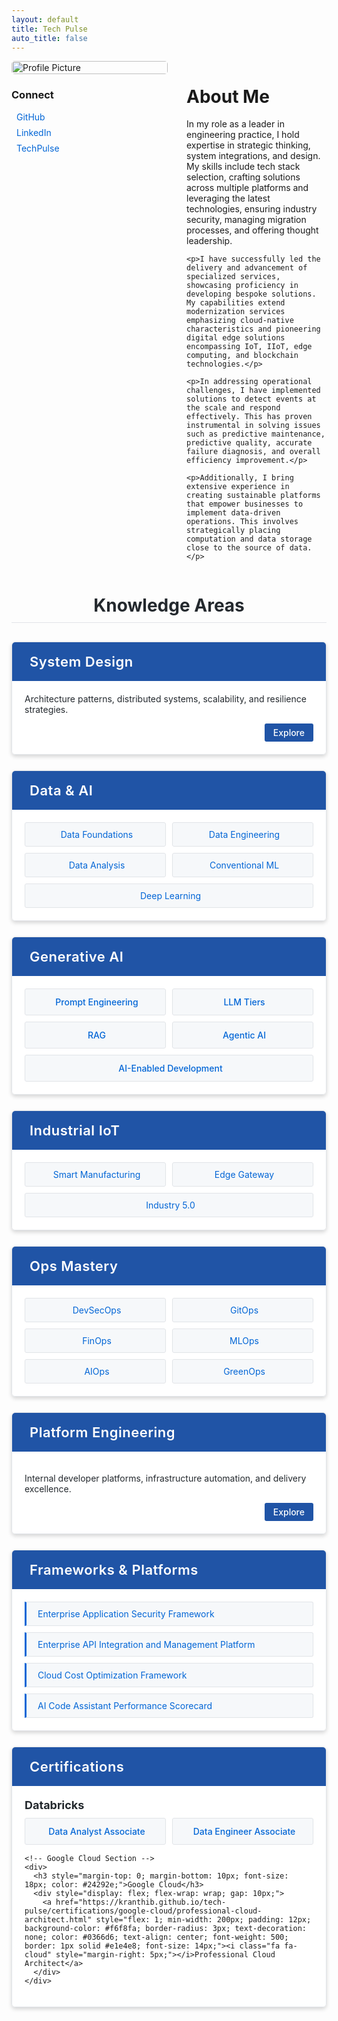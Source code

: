 ```yaml
---
layout: default
title: Tech Pulse
auto_title: false
---
```


<div style="display: flex; align-items: flex-start; margin-bottom: 30px;">
  <div style="flex: 0 0 250px; margin-right: 30px;">
    <img src="https://github.com/kranthiB/tech-pulse/assets/20100300/9a736590-5588-4b5b-813c-7e25c031942e" alt="Profile Picture" style="width: 100%; border-radius: 5px;">
    <div style="margin-top: 15px;">
      <h3>Connect</h3>
      <ul style="list-style-type: none; padding-left: 0;">
        <li style="margin-bottom: 8px;"><a href="https://github.com/kranthiB" style="display: flex; align-items: center; text-decoration: none; color: #0366d6;"><i class="fab fa-github" style="margin-right: 8px; font-size: 18px;"></i>GitHub</a></li>
        <li style="margin-bottom: 8px;"><a href="https://www.linkedin.com/in/kranthi-kumar-bitra/" style="display: flex; align-items: center; text-decoration: none; color: #0366d6;"><i class="fab fa-linkedin" style="margin-right: 8px; font-size: 18px;"></i>LinkedIn</a></li>
        <li><a href="https://kranthib.github.io/tech-pulse" style="display: flex; align-items: center; text-decoration: none; color: #0366d6;"><i class="fa fa-rss" style="margin-right: 8px; font-size: 18px;"></i>TechPulse</a></li>
      </ul>
    </div>
  </div>
  
  <div style="flex: 1;">
    <h1>About Me</h1>
    <p>In my role as a leader in engineering practice, I hold expertise in strategic thinking, system integrations, and design. My skills include tech stack selection, crafting solutions across multiple platforms and leveraging the latest technologies, ensuring industry security, managing migration processes, and offering thought leadership.</p>
    
    <p>I have successfully led the delivery and advancement of specialized services, showcasing proficiency in developing bespoke solutions. My capabilities extend modernization services emphasizing cloud-native characteristics and pioneering digital edge solutions encompassing IoT, IIoT, edge computing, and blockchain technologies.</p>
    
    <p>In addressing operational challenges, I have implemented solutions to detect events at the scale and respond effectively. This has proven instrumental in solving issues such as predictive maintenance, predictive quality, accurate failure diagnosis, and overall efficiency improvement.</p>
    
    <p>Additionally, I bring extensive experience in creating sustainable platforms that empower businesses to implement data-driven operations. This involves strategically placing computation and data storage close to the source of data.</p>
  </div>
</div>

<div style="margin-top: 40px;">
  <h1 style="text-align: center; margin-bottom: 30px; color: #24292e; border-bottom: 1px solid #e1e4e8; padding-bottom: 10px;">Knowledge Areas</h1>
  
  <!-- System Design Card -->
  <div style="margin-bottom: 25px; box-shadow: 0 3px 6px rgba(0,0,0,0.16); border-radius: 6px; overflow: hidden; border: 1px solid #e1e4e8;">
    <div style="background-color: #2054a6; padding: 18px; color: white;">
      <p style="margin: 0; font-size: 22px; color: white; letter-spacing: 0.5px; font-weight: 600;"><i class="fa fa-sitemap" style="margin-right: 10px;"></i>System Design</p>
    </div>
    <div style="padding: 20px; background-color: white;">
      <p style="margin-top: 0; color: #24292e;">Architecture patterns, distributed systems, scalability, and resilience strategies.</p>
      <div style="text-align: right;">
        <a href="https://kranthib.github.io/tech-pulse/system-design.html" style="display: inline-block; padding: 6px 14px; background-color: #2054a6; color: white; text-decoration: none; border-radius: 3px; font-size: 14px; font-weight: 500; transition: background-color 0.3s;">Explore <i class="fa fa-arrow-right"></i></a>
      </div>
    </div>
  </div>
  
  <!-- Data & AI Card -->
  <div style="margin-bottom: 25px; box-shadow: 0 3px 6px rgba(0,0,0,0.16); border-radius: 6px; overflow: hidden; border: 1px solid #e1e4e8;">
    <div style="background-color: #2054a6; padding: 18px; color: white;">
      <p style="margin: 0; font-size: 22px; color: white; letter-spacing: 0.5px; font-weight: 600;"><i class="fa fa-database" style="margin-right: 10px;"></i>Data & AI</p>
    </div>
    <div style="padding: 20px; background-color: white;">
      <div style="display: flex; flex-wrap: wrap; gap: 10px;">
        <a href="https://kranthib.github.io/tech-pulse/data-ai/data-foundations.html" style="flex: 1; min-width: 140px; padding: 10px; background-color: #f6f8fa; border-radius: 3px; text-decoration: none; color: #0366d6; text-align: center; border: 1px solid #e1e4e8; font-size: 14px;"><i class="fa fa-cubes" style="margin-right: 5px;"></i>Data Foundations</a>
        <a href="https://kranthib.github.io/tech-pulse/data-ai/data-engineering.html" style="flex: 1; min-width: 140px; padding: 10px; background-color: #f6f8fa; border-radius: 3px; text-decoration: none; color: #0366d6; text-align: center; border: 1px solid #e1e4e8; font-size: 14px;"><i class="fa fa-cogs" style="margin-right: 5px;"></i>Data Engineering</a>
        <a href="https://kranthib.github.io/tech-pulse/data-ai/data-analysis.html" style="flex: 1; min-width: 140px; padding: 10px; background-color: #f6f8fa; border-radius: 3px; text-decoration: none; color: #0366d6; text-align: center; border: 1px solid #e1e4e8; font-size: 14px;"><i class="fa fa-chart-bar" style="margin-right: 5px;"></i>Data Analysis</a>
        <a href="https://kranthib.github.io/tech-pulse/data-ai/conventional-ml.html" style="flex: 1; min-width: 140px; padding: 10px; background-color: #f6f8fa; border-radius: 3px; text-decoration: none; color: #0366d6; text-align: center; border: 1px solid #e1e4e8; font-size: 14px;"><i class="fa fa-cog" style="margin-right: 5px;"></i>Conventional ML</a>
        <a href="https://kranthib.github.io/tech-pulse/data-ai/deep-learning.html" style="flex: 1; min-width: 140px; padding: 10px; background-color: #f6f8fa; border-radius: 3px; text-decoration: none; color: #0366d6; text-align: center; border: 1px solid #e1e4e8; font-size: 14px;"><i class="fa fa-brain" style="margin-right: 5px;"></i>Deep Learning</a>
      </div>
    </div>
  </div>
  
  <!-- Generative AI Card -->
  <div style="margin-bottom: 25px; box-shadow: 0 3px 6px rgba(0,0,0,0.16); border-radius: 6px; overflow: hidden; border: 1px solid #e1e4e8;">
    <div style="background-color: #2054a6; padding: 18px; color: white;">
      <p style="margin: 0; font-size: 22px; color: white; letter-spacing: 0.5px; font-weight: 600;"><i class="fa fa-robot" style="margin-right: 10px;"></i>Generative AI</p>
    </div>
    <div style="padding: 20px; background-color: white;">
      <div style="display: flex; flex-wrap: wrap; gap: 10px;">
        <a href="https://kranthib.github.io/tech-pulse/gen-ai/prompt-engineering.html" style="flex: 1; min-width: 200px; padding: 12px; background-color: #f6f8fa; border-radius: 3px; text-decoration: none; color: #0366d6; text-align: center; font-weight: 500; border: 1px solid #e1e4e8; font-size: 14px;"><i class="fa fa-keyboard" style="margin-right: 5px;"></i>Prompt Engineering</a>
        <a href="https://kranthib.github.io/tech-pulse/gen-ai/llm-tier.html" style="flex: 1; min-width: 200px; padding: 12px; background-color: #f6f8fa; border-radius: 3px; text-decoration: none; color: #0366d6; text-align: center; font-weight: 500; border: 1px solid #e1e4e8; font-size: 14px;"><i class="fa fa-layer-group" style="margin-right: 5px;"></i>LLM Tiers</a>
        <a href="https://kranthib.github.io/tech-pulse/gen-ai/rag.html" style="flex: 1; min-width: 200px; padding: 12px; background-color: #f6f8fa; border-radius: 3px; text-decoration: none; color: #0366d6; text-align: center; font-weight: 500; border: 1px solid #e1e4e8; font-size: 14px;"><i class="fa fa-search" style="margin-right: 5px;"></i>RAG</a>
        <a href="https://kranthib.github.io/tech-pulse/gen-ai/agentic-ai.html" style="flex: 1; min-width: 200px; padding: 12px; background-color: #f6f8fa; border-radius: 3px; text-decoration: none; color: #0366d6; text-align: center; font-weight: 500; border: 1px solid #e1e4e8; font-size: 14px;"><i class="fa fa-user-cog" style="margin-right: 5px;"></i>Agentic AI</a>
        <a href="https://kranthib.github.io/tech-pulse/gen-ai/ai-driven-software-development.html" style="flex: 1; min-width: 200px; padding: 12px; background-color: #f6f8fa; border-radius: 3px; text-decoration: none; color: #0366d6; text-align: center; font-weight: 500; border: 1px solid #e1e4e8; font-size: 14px;"><i class="fa fa-code" style="margin-right: 5px;"></i>AI-Enabled Development</a>
      </div>
    </div>
  </div>
  
  <!-- Industrial IoT Card -->
  <div style="margin-bottom: 25px; box-shadow: 0 3px 6px rgba(0,0,0,0.16); border-radius: 6px; overflow: hidden; border: 1px solid #e1e4e8;">
    <div style="background-color: #2054a6; padding: 18px; color: white;">
      <p style="margin: 0; font-size: 22px; color: white; letter-spacing: 0.5px; font-weight: 600;"><i class="fa fa-industry" style="margin-right: 10px;"></i>Industrial IoT</p>
    </div>
    <div style="padding: 20px; background-color: white;">
      <div style="display: flex; flex-wrap: wrap; gap: 10px;">
        <a href="https://kranthib.github.io/tech-pulse/industrial-iot/industrial-iot.html" style="flex: 1; min-width: 140px; padding: 10px; background-color: #f6f8fa; border-radius: 3px; text-decoration: none; color: #0366d6; text-align: center; border: 1px solid #e1e4e8; font-size: 14px;"><i class="fa fa-industry" style="margin-right: 5px;"></i>Smart Manufacturing</a>
        <a href="https://kranthib.github.io/tech-pulse/industrial-iot/edge-gateway.html" style="flex: 1; min-width: 140px; padding: 10px; background-color: #f6f8fa; border-radius: 3px; text-decoration: none; color: #0366d6; text-align: center; border: 1px solid #e1e4e8; font-size: 14px;"><i class="fa fa-network-wired" style="margin-right: 5px;"></i>Edge Gateway</a>
        <a href="https://kranthib.github.io/tech-pulse/industrial-iot/industry-5.0.html" style="flex: 1; min-width: 140px; padding: 10px; background-color: #f6f8fa; border-radius: 3px; text-decoration: none; color: #0366d6; text-align: center; border: 1px solid #e1e4e8; font-size: 14px;"><i class="fa fa-rocket" style="margin-right: 5px;"></i>Industry 5.0</a>
      </div>
    </div>
  </div>
  
  <!-- Ops Mastery Card -->
  <div style="margin-bottom: 25px; box-shadow: 0 3px 6px rgba(0,0,0,0.16); border-radius: 6px; overflow: hidden; border: 1px solid #e1e4e8;">
    <div style="background-color: #2054a6; padding: 18px; color: white;">
      <p style="margin: 0; font-size: 22px; color: white; letter-spacing: 0.5px; font-weight: 600;"><i class="fa fa-wrench" style="margin-right: 10px;"></i>Ops Mastery</p>
    </div>
    <div style="padding: 20px; background-color: white;">
      <div style="display: flex; flex-wrap: wrap; gap: 10px;">
        <a href="https://kranthib.github.io/tech-pulse/ops-mastery/dev-sec-ops.html" style="flex: 1; min-width: 140px; padding: 10px; background-color: #f6f8fa; border-radius: 3px; text-decoration: none; color: #0366d6; text-align: center; border: 1px solid #e1e4e8; font-size: 14px;"><i class="fa fa-shield-alt" style="margin-right: 5px;"></i>DevSecOps</a>
        <a href="https://kranthib.github.io/tech-pulse/ops-mastery/git-ops.html" style="flex: 1; min-width: 140px; padding: 10px; background-color: #f6f8fa; border-radius: 3px; text-decoration: none; color: #0366d6; text-align: center; border: 1px solid #e1e4e8; font-size: 14px;"><i class="fa fa-code-branch" style="margin-right: 5px;"></i>GitOps</a>
        <a href="https://kranthib.github.io/tech-pulse/ops-mastery/fin-ops.html" style="flex: 1; min-width: 140px; padding: 10px; background-color: #f6f8fa; border-radius: 3px; text-decoration: none; color: #0366d6; text-align: center; border: 1px solid #e1e4e8; font-size: 14px;"><i class="fa fa-money-bill" style="margin-right: 5px;"></i>FinOps</a>
        <a href="https://kranthib.github.io/tech-pulse/ops-mastery/ml-ops.html" style="flex: 1; min-width: 140px; padding: 10px; background-color: #f6f8fa; border-radius: 3px; text-decoration: none; color: #0366d6; text-align: center; border: 1px solid #e1e4e8; font-size: 14px;"><i class="fa fa-cogs" style="margin-right: 5px;"></i>MLOps</a>
        <a href="https://kranthib.github.io/tech-pulse/ops-mastery/ai-ops.html" style="flex: 1; min-width: 140px; padding: 10px; background-color: #f6f8fa; border-radius: 3px; text-decoration: none; color: #0366d6; text-align: center; border: 1px solid #e1e4e8; font-size: 14px;"><i class="fa fa-robot" style="margin-right: 5px;"></i>AIOps</a>
        <a href="https://kranthib.github.io/tech-pulse/ops-mastery/green-ops.html" style="flex: 1; min-width: 140px; padding: 10px; background-color: #f6f8fa; border-radius: 3px; text-decoration: none; color: #0366d6; text-align: center; border: 1px solid #e1e4e8; font-size: 14px;"><i class="fa fa-leaf" style="margin-right: 5px;"></i>GreenOps</a>
      </div>
    </div>
  </div>
  
  <!-- Platform Engineering Card -->
  <div style="margin-bottom: 25px; box-shadow: 0 3px 6px rgba(0,0,0,0.16); border-radius: 6px; overflow: hidden; border: 1px solid #e1e4e8;">
    <div style="background-color: #2054a6; padding: 18px; color: white;">
      <p style="margin: 0; font-size: 22px; color: white; letter-spacing: 0.5px; font-weight: 600;"><i class="fa fa-server" style="margin-right: 10px;"></i>Platform Engineering</p>
    </div>
    <div style="padding: 20px; background-color: white;">
      <p style="color: #24292e;">Internal developer platforms, infrastructure automation, and delivery excellence.</p>
      <div style="text-align: right;">
        <a href="https://kranthib.github.io/tech-pulse/platform-engineering.html" style="display: inline-block; padding: 6px 14px; background-color: #2054a6; color: white; text-decoration: none; border-radius: 3px; font-size: 14px; font-weight: 500; transition: background-color 0.3s;">Explore <i class="fa fa-arrow-right"></i></a>
      </div>
    </div>
  </div>
  
  <!-- Frameworks & Platforms Card -->
  <div style="margin-bottom: 25px; box-shadow: 0 3px 6px rgba(0,0,0,0.16); border-radius: 6px; overflow: hidden; border: 1px solid #e1e4e8;">
    <div style="background-color: #2054a6; padding: 18px; color: white;">
      <p style="margin: 0; font-size: 22px; color: white; letter-spacing: 0.5px; font-weight: 600;"><i class="fa fa-th-large" style="margin-right: 10px;"></i>Frameworks & Platforms</p>
    </div>
    <div style="padding: 20px; background-color: white;">
      <div style="display: flex; flex-direction: column; gap: 10px;">
        <a href="https://kranthib.github.io/tech-pulse/frameworks-n-platforms/enterprise-application-security-framework.html" style="padding: 10px; background-color: #f6f8fa; border-left: 3px solid #0366d6; text-decoration: none; color: #0366d6; border-radius: 0 3px 3px 0; border-top: 1px solid #e1e4e8; border-right: 1px solid #e1e4e8; border-bottom: 1px solid #e1e4e8; font-size: 14px;"><i class="fa fa-lock" style="margin-right: 8px;"></i>Enterprise Application Security Framework</a>
        <a href="https://kranthib.github.io/tech-pulse/frameworks-n-platforms/enterprise-api-integration-and-management-platform.html" style="padding: 10px; background-color: #f6f8fa; border-left: 3px solid #0366d6; text-decoration: none; color: #0366d6; border-radius: 0 3px 3px 0; border-top: 1px solid #e1e4e8; border-right: 1px solid #e1e4e8; border-bottom: 1px solid #e1e4e8; font-size: 14px;"><i class="fa fa-exchange-alt" style="margin-right: 8px;"></i>Enterprise API Integration and Management Platform</a>
        <a href="https://kranthib.github.io/tech-pulse/frameworks-n-platforms/cloud-cost-optimization-framework.html" style="padding: 10px; background-color: #f6f8fa; border-left: 3px solid #0366d6; text-decoration: none; color: #0366d6; border-radius: 0 3px 3px 0; border-top: 1px solid #e1e4e8; border-right: 1px solid #e1e4e8; border-bottom: 1px solid #e1e4e8; font-size: 14px;"><i class="fa fa-cloud" style="margin-right: 8px;"></i>Cloud Cost Optimization Framework</a>
        <a href="https://kranthib.github.io/tech-pulse/frameworks-n-platforms/ai-code-assistant-performance-scorecard.html" style="padding: 10px; background-color: #f6f8fa; border-left: 3px solid #0366d6; text-decoration: none; color: #0366d6; border-radius: 0 3px 3px 0; border-top: 1px solid #e1e4e8; border-right: 1px solid #e1e4e8; border-bottom: 1px solid #e1e4e8; font-size: 14px;"><i class="fa fa-chart-line" style="margin-right: 8px;"></i>AI Code Assistant Performance Scorecard</a>
      </div>
    </div>
  </div>
</div>

<!-- Certifications Card -->
<div style="margin-bottom: 25px; box-shadow: 0 3px 6px rgba(0,0,0,0.16); border-radius: 6px; overflow: hidden; border: 1px solid #e1e4e8;">
  <div style="background-color: #2054a6; padding: 18px; color: white;">
    <p style="margin: 0; font-size: 22px; color: white; letter-spacing: 0.5px; font-weight: 600;"><i class="fa fa-certificate" style="margin-right: 10px;"></i>Certifications</p>
  </div>
  <div style="padding: 20px; background-color: white;">
    <!-- Databricks Section -->
    <div style="margin-bottom: 15px;">
      <h3 style="margin-top: 0; margin-bottom: 10px; font-size: 18px; color: #24292e;">Databricks</h3>
      <div style="display: flex; flex-wrap: wrap; gap: 10px;">
        <a href="https://kranthib.github.io/tech-pulse/certifications/databricks/data-analyst-associate.html" style="flex: 1; min-width: 200px; padding: 12px; background-color: #f6f8fa; border-radius: 3px; text-decoration: none; color: #0366d6; text-align: center; font-weight: 500; border: 1px solid #e1e4e8; font-size: 14px;"><i class="fa fa-chart-pie" style="margin-right: 5px;"></i>Data Analyst Associate</a>
        <a href="https://kranthib.github.io/tech-pulse/certifications/databricks/data-engineer-associate.html" style="flex: 1; min-width: 200px; padding: 12px; background-color: #f6f8fa; border-radius: 3px; text-decoration: none; color: #0366d6; text-align: center; font-weight: 500; border: 1px solid #e1e4e8; font-size: 14px;"><i class="fa fa-database" style="margin-right: 5px;"></i>Data Engineer Associate</a>
      </div>
    </div>
    
    <!-- Google Cloud Section -->
    <div>
      <h3 style="margin-top: 0; margin-bottom: 10px; font-size: 18px; color: #24292e;">Google Cloud</h3>
      <div style="display: flex; flex-wrap: wrap; gap: 10px;">
        <a href="https://kranthib.github.io/tech-pulse/certifications/google-cloud/professional-cloud-architect.html" style="flex: 1; min-width: 200px; padding: 12px; background-color: #f6f8fa; border-radius: 3px; text-decoration: none; color: #0366d6; text-align: center; font-weight: 500; border: 1px solid #e1e4e8; font-size: 14px;"><i class="fa fa-cloud" style="margin-right: 5px;"></i>Professional Cloud Architect</a>
      </div>
    </div>
  </div>
</div>

<!-- Font Awesome -->
<link rel="stylesheet" href="https://cdnjs.cloudflare.com/ajax/libs/font-awesome/5.15.4/css/all.min.css">